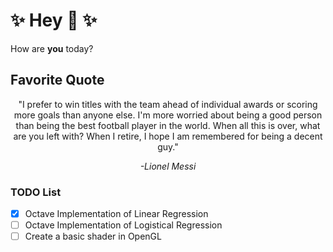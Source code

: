 # :sparkles: Hey :wave: :sparkles:  
How are **you** today?

## Favorite Quote

<p align="center">
  "I prefer to win titles with the team ahead of individual awards or scoring more goals than anyone else. I'm more worried about being a good person than being the best football player in the world. When all this is over, what are you left with? When I retire, I hope I am remembered for being a decent guy."
</p>
<p align="center">
  <em>-Lionel Messi</em>
</p>

### TODO List

- [X] Octave Implementation of Linear Regression
- [ ] Octave Implementation of Logistical Regression
- [ ] Create a basic shader in OpenGL
